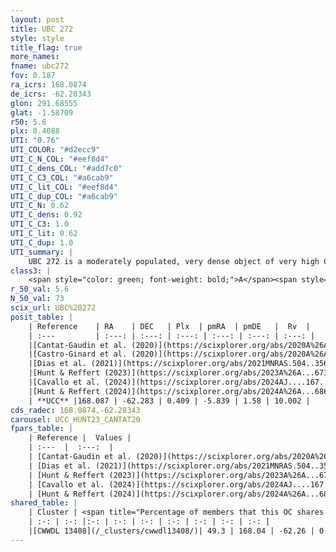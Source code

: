 ```yaml
---
layout: post
title: UBC 272
style: style
title_flag: true
more_names: 
fname: ubc272
fov: 0.187
ra_icrs: 168.0874
de_icrs: -62.28343
glon: 291.68555
glat: -1.58709
r50: 5.6
plx: 0.4088
UTI: "0.76"
UTI_COLOR: "#d2ecc9"
UTI_C_N_COL: "#eef8d4"
UTI_C_dens_COL: "#add7c0"
UTI_C_C3_COL: "#a6cab9"
UTI_C_lit_COL: "#eef8d4"
UTI_C_dup_COL: "#a6cab9"
UTI_C_N: 0.62
UTI_C_dens: 0.92
UTI_C_C3: 1.0
UTI_C_lit: 0.62
UTI_C_dup: 1.0
UTI_summary: |
    UBC 272 is a moderately populated, very dense object of very high C3 quality. It is moderately studied in the literature. This object shares a moderate percentage of members with a later reported entry.
class3: |
    <span style="color: green; font-weight: bold;">A</span><span style="color: green; font-weight: bold;">A</span>
r_50_val: 5.6
N_50_val: 73
scix_url: UBC%20272
posit_table: |
    | Reference    | RA    | DEC   | Plx  | pmRA  | pmDE   |  Rv  |
    | :---         | :---: | :---: | :---: | :---: | :---: | :---: |
    |[Cantat-Gaudin et al. (2020)](https://scixplorer.org/abs/2020A%26A...640A...1C) | 168.099 | -62.284 | 0.397 | -5.817 | 1.561 | -- |
    |[Castro-Ginard et al. (2020)](https://scixplorer.org/abs/2020A%26A...635A..45C) | 168.122 | -62.285 | 0.399 | -5.818 | 1.567 | -- |
    |[Dias et al. (2021)](https://scixplorer.org/abs/2021MNRAS.504..356D) | 168.137 | -62.269 | 0.402 | -5.83 | 1.578 | -- |
    |[Hunt & Reffert (2023)](https://scixplorer.org/abs/2023A%26A...673A.114H) | 168.077 | -62.267 | 0.423 | -5.857 | 1.577 | -7.225 |
    |[Cavallo et al. (2024)](https://scixplorer.org/abs/2024AJ....167...12C) | 168.063 | -62.263 | 0.422 | -- | -- | -- |
    |[Hunt & Reffert (2024)](https://scixplorer.org/abs/2024A%26A...686A..42H) | 168.077 | -62.267 | 0.423 | -5.857 | 1.577 | -7.225 |
    | **UCC** |168.087 | -62.283 | 0.409 | -5.839 | 1.58 | 10.002 | 
cds_radec: 168.0874,-62.28343
carousel: UCC_HUNT23_CANTAT20
fpars_table: |
    | Reference |  Values |
    | :---  |  :---:  |
    | [Cantat-Gaudin et al. (2020)](https://scixplorer.org/abs/2020A%26A...640A...1C) | `AVNN=1.14, DMNN=12, AgeNN=7.97` |
    | [Dias et al. (2021)](https://scixplorer.org/abs/2021MNRAS.504..356D) | `Av=1.391, Dist=2310, logage=7.633, [Fe/H]=0.189` |
    | [Hunt & Reffert (2023)](https://scixplorer.org/abs/2023A%26A...673A.114H) | `AV50=1.122, diffAV50=0.782, MOD50=11.695, logAge50=8.091` |
    | [Cavallo et al. (2024)](https://scixplorer.org/abs/2024AJ....167...12C) | `AV50=1.16, dMod50=11.62, logAge50=8.22, [Fe/H]50=0.17` |
    | [Hunt & Reffert (2024)](https://scixplorer.org/abs/2024A%26A...686A..42H) | `MassJ=673.573` |
shared_table: |
    | Cluster | <span title="Percentage of members that this OC shares with the ones listed">%</span>   | RA   | DEC   | Plx   | pmRA  | pmDE  | Rv | UTI |
    | :-: | :-: |:-: | :-: | :-: | :-: | :-: | :-: | :-: |
    |[CWWDL 13408](/_clusters/cwwdl13408/)| 49.3 | 168.04 | -62.26 | 0.42 | -5.85 | 1.59 | -2.44 |0.03 |
---
```

